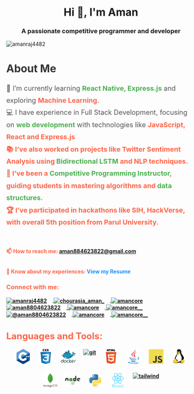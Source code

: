 <h1 align="center">Hi 👋, I'm Aman</h1>
<h3 align="center">A passionate competitive programmer and developer</h3>

<p align="left"> <img src="https://komarev.com/ghpvc/?username=amanraj4482&label=Profile%20views&color=0e75b6&style=flat" alt="amanraj4482" /> </p>

<h3 align="left" style="font-size: 28px; font-weight: bold; color: #333; margin-bottom: 20px;">About Me</h3>
<p align="left" style="font-size: 18px; color: #555; line-height: 1.8;">
  🌱 I’m currently learning <strong style="color: #4CAF50;">React Native, Express.js</strong> and exploring <strong style="color: #FF6347;">Machine Learning</strong>.<br>
  💻 I have experience in Full Stack Development, focusing on <strong style="color: #4CAF50;">web development</strong> with technologies like <strong style="color: #FF6347;">JavaScript, React and Express.js<br>
  📚 I've also worked on projects like <strong style="color: #FF6347;">Twitter Sentiment Analysis</strong> using <strong style="color: #4CAF50;">Bidirectional LSTM</strong> and NLP techniques.<br>
  💼 I’ve been a <strong style="color: #4CAF50;">Competitive Programming Instructor</strong>, guiding students in mastering <strong style="color: #FF6347;">algorithms</strong> and <strong style="color: #4CAF50;">data structures</strong>.<br>
  🏆 I’ve participated in hackathons like SIH, HackVerse, with overall 5th position from Parul University.<br><br>

  📫 How to reach me: <a href="mailto:aman884623822@gmail.com" style="color: #1E90FF; text-decoration: none; font-weight: bold;">aman884623822@gmail.com</a><br><br>
  
  📄 <strong>Know about my experiences</strong>: <a href="https://drive.google.com/file/d/1hT9OzEqy6AGdZc0qWB1XZNfE9CTSnDHk/view?usp=drive_link" target="_blank" style="color: #1E90FF; text-decoration: none; font-weight: bold;">View my Resume</a>
</p>



<h3 align="left">Connect with me:</h3>
<p align="left">
  <a href="https://linkedin.com/in/amanraj4482" target="blank">
    <img align="center" src="https://raw.githubusercontent.com/rahuldkjain/github-profile-readme-generator/master/src/images/icons/Social/linked-in-alt.svg" alt="amanraj4482" height="30" width="40" style="margin-right: 15px;" />
  </a>
  <a href="https://instagram.com/chourasia_aman_" target="blank">
    <img align="center" src="https://raw.githubusercontent.com/rahuldkjain/github-profile-readme-generator/master/src/images/icons/Social/instagram.svg" alt="chourasia_aman_" height="30" width="40" style="margin-right: 15px;" />
  </a>
  <a href="https://www.codechef.com/users/amancore" target="blank">
    <img align="center" src="https://cdn.jsdelivr.net/npm/simple-icons@3.1.0/icons/codechef.svg" alt="amancore" height="30" width="40" style="margin-right: 15px;" />
  </a>
  <a href="https://www.hackerrank.com/aman8804623822" target="blank">
    <img align="center" src="https://raw.githubusercontent.com/rahuldkjain/github-profile-readme-generator/master/src/images/icons/Social/hackerrank.svg" alt="aman8804623822" height="30" width="40" style="margin-right: 15px;" />
  </a>
  <a href="https://codeforces.com/profile/amancore" target="blank">
    <img align="center" src="https://raw.githubusercontent.com/rahuldkjain/github-profile-readme-generator/master/src/images/icons/Social/codeforces.svg" alt="amancore" height="30" width="40" style="margin-right: 15px;" />
  </a>
  <a href="https://www.leetcode.com/amancore__" target="blank">
    <img align="center" src="https://raw.githubusercontent.com/rahuldkjain/github-profile-readme-generator/master/src/images/icons/Social/leet-code.svg" alt="amancore__" height="30" width="40" style="margin-right: 15px;" />
  </a>
  <a href="https://www.hackerearth.com/@aman8804623822" target="blank">
    <img align="center" src="https://raw.githubusercontent.com/rahuldkjain/github-profile-readme-generator/master/src/images/icons/Social/hackerearth.svg" alt="@aman8804623822" height="30" width="40" style="margin-right: 15px;" />
  </a>
  <a href="https://auth.geeksforgeeks.org/user/amancore" target="blank">
    <img align="center" src="https://raw.githubusercontent.com/rahuldkjain/github-profile-readme-generator/master/src/images/icons/Social/geeks-for-geeks.svg" alt="amancore" height="30" width="40" style="margin-right: 15px;" />
  </a>
  <a href="https://discord.gg/amancore__" target="blank">
    <img align="center" src="https://raw.githubusercontent.com/rahuldkjain/github-profile-readme-generator/master/src/images/icons/Social/discord.svg" alt="amancore__" height="30" width="40" style="margin-right: 15px;" />
  </a>
</p>

<h3 align="left" style="font-size: 24px; font-weight: bold; margin-bottom: 20px;">Languages and Tools:</h3>
<p align="left" style="display: flex; flex-wrap: wrap; gap: 20px; justify-content: center;">
  <a href="https://www.w3schools.com/cpp/" target="_blank" rel="noreferrer">
    <img src="https://raw.githubusercontent.com/devicons/devicon/master/icons/cplusplus/cplusplus-original.svg" alt="cplusplus" width="40" height="40" style="transition: transform 0.3s ease;"/>
  </a>
  <a href="https://www.w3schools.com/css/" target="_blank" rel="noreferrer">
    <img src="https://raw.githubusercontent.com/devicons/devicon/master/icons/css3/css3-original-wordmark.svg" alt="css3" width="40" height="40" style="transition: transform 0.3s ease;"/>
  </a>
  <a href="https://www.docker.com/" target="_blank" rel="noreferrer">
    <img src="https://raw.githubusercontent.com/devicons/devicon/master/icons/docker/docker-original-wordmark.svg" alt="docker" width="40" height="40" style="transition: transform 0.3s ease;"/>
  </a>
  <a href="https://git-scm.com/" target="_blank" rel="noreferrer">
    <img src="https://www.vectorlogo.zone/logos/git-scm/git-scm-icon.svg" alt="git" width="40" height="40" style="transition: transform 0.3s ease;"/>
  </a>
  <a href="https://www.w3.org/html/" target="_blank" rel="noreferrer">
    <img src="https://raw.githubusercontent.com/devicons/devicon/master/icons/html5/html5-original-wordmark.svg" alt="html5" width="40" height="40" style="transition: transform 0.3s ease;"/>
  </a>
  <a href="https://www.java.com" target="_blank" rel="noreferrer">
    <img src="https://raw.githubusercontent.com/devicons/devicon/master/icons/java/java-original.svg" alt="java" width="40" height="40" style="transition: transform 0.3s ease;"/>
  </a>
  <a href="https://developer.mozilla.org/en-US/docs/Web/JavaScript" target="_blank" rel="noreferrer">
    <img src="https://raw.githubusercontent.com/devicons/devicon/master/icons/javascript/javascript-original.svg" alt="javascript" width="40" height="40" style="transition: transform 0.3s ease;"/>
  </a>
  <a href="https://www.linux.org/" target="_blank" rel="noreferrer">
    <img src="https://raw.githubusercontent.com/devicons/devicon/master/icons/linux/linux-original.svg" alt="linux" width="40" height="40" style="transition: transform 0.3s ease;"/>
  </a>
  <a href="https://www.mongodb.com/" target="_blank" rel="noreferrer">
    <img src="https://raw.githubusercontent.com/devicons/devicon/master/icons/mongodb/mongodb-original-wordmark.svg" alt="mongodb" width="40" height="40" style="transition: transform 0.3s ease;"/>
  </a>
  <a href="https://nodejs.org" target="_blank" rel="noreferrer">
    <img src="https://raw.githubusercontent.com/devicons/devicon/master/icons/nodejs/nodejs-original-wordmark.svg" alt="nodejs" width="40" height="40" style="transition: transform 0.3s ease;"/>
  </a>
  <a href="https://www.python.org" target="_blank" rel="noreferrer">
    <img src="https://raw.githubusercontent.com/devicons/devicon/master/icons/python/python-original.svg" alt="python" width="40" height="40" style="transition: transform 0.3s ease;"/>
  </a>
  <a href="https://reactjs.org/" target="_blank" rel="noreferrer">
    <img src="https://raw.githubusercontent.com/devicons/devicon/master/icons/react/react-original-wordmark.svg" alt="react" width="40" height="40" style="transition: transform 0.3s ease;"/>
  </a>
  <a href="https://tailwindcss.com/" target="_blank" rel="noreferrer">
    <img src="https://www.vectorlogo.zone/logos/tailwindcss/tailwindcss-icon.svg" alt="tailwind" width="40" height="40" style="transition: transform 0.3s ease;"/>
  </a>
</p>


